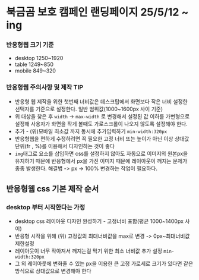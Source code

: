 # 북금곰 보호 캠페인 랜딩페이지 25/5/12 ~ ing
### 반응형웹 크기 기준
* desktop 1250~1920 
* table 1249~850 
* mobile 849~320 
### 반응형웹 주의사항 및 제작 TIP
* 반응형 웹 제작을 위한 첫번째 너비값은 데스크탑에서 화면보다 작은 너비 설정한 선택자를 기준으로 설정한다. 일반 범위값(1000~1600px 사이 기준)
* 위 대상을 찾은 후 `width` -> `max-width` 로 변경해서 설정된 값 이하를 가변형으로 설정해 사용자가 화면을 작게 볼때도 가로스크롤이 나오지 않도록 설정해야 한다.
* 추가 - (위)모바일 최소값 까지 동시에 추가입력하기 `min-width:320px`
* 반응형웹을 편하게 수정하려면 꼭 필요한 고정 너비 또는 높이가 아닌 이상 상대값단위(fr , %)를 이용해서 디자인하는 것이 좋다
* `img`태그로 요소를 삽입하면 css를 설정하지 않아도 자동으로 이미지의 원본px을 유지하기 때문에 반응형에서 px을 가진 이미지 때문에 레이아웃이 깨지는 문제가 종종 발생한다. 해결볍 -> px -> 100% 변경하는 작업이 필요하다.
## 반응형웹 css 기본 제작 순서
### desktop 부터 시작한다는 가정
* desktop css 레이아웃 디자인 완성하기 - 고정너비 포함(평균 1000~1400px 사이)
* 반응형 시작을 위해 (위) 고정값의 최대너비값을 max로 변경 -> 0px~최대너비값 제한설정
* 레이아웃이 너무 작아져서 깨지는걸 막기 위한 최소 너비값 추가 설정 `min-width:320px`
* 그 외 레이아웃에 변화줄 수 있는 px을 이용한 큰 고정 가로세로 크기가 있다면 같은 방식으로 상대값으로 변경해야 한다